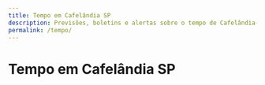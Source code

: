```yaml
---
title: Tempo em Cafelândia SP
description: Previsões, boletins e alertas sobre o tempo de Cafelândia-SP
permalink: /tempo/
---
```


# Tempo em Cafelândia SP
